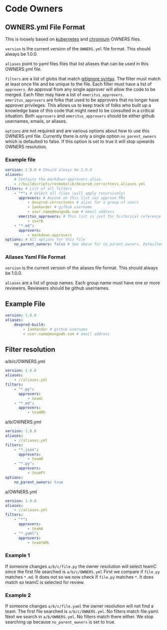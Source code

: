 # Code Owners

## OWNERS.yml File Format

This is loosely based on [kubernetes](https://www.kubernetes.dev/docs/guide/owners/) and [chromium](https://chromium.googlesource.com/chromium/src/+/HEAD/docs/code_reviews.md) OWNERS files.

`version` is the current version of the `OWNERS.yml` file format. This should always be 1.0.0.

`aliases` point to yaml files files that list aliases that can be used in this OWNERS.yml file.

`filters` are a list of globs that match [gitignore syntax](https://git-scm.com/docs/gitignore#_pattern_format). The filter must match at least once file and be unique to the file. Each filter must have a list of `approvers`. An approval from any single approver will allow the code to be merged. Each filter may have a list of `emeritus_approvers`. `emeritus_approvers` are folks that used to be approvers that no longer have approver privileges. This allows us to keep track of folks who built up a knowledge base of this code that might need to be consulted in a critical situation. Both `approvers` and `emeritus_approvers` should be either github usernames, emails, or aliases.

`options` are not required and are various options about how to use this OWNERS.yml file. Currently there is only a single option `no_parent_owners` which is defaulted to false. If this option is set to true it will stop upwards OWNERS resolution.

### Example file

```yaml
version: 1.0.0 # Should always be 1.0.0
aliases:
    # Contains the markdown-approvers alias
    - //buildscripts/resmokelib/devprod_correctness_aliases.yml
filters: # List of all filters
    - "*": # Select all files (will apply recursively)
      approvers: # Anyone on this list can approve PRs
          - devprod-correctness # alias for a group of users
          - IamXander # github username
          - user.name@mongodb.com # email address
      emeritus_approvers: # This list is just for historical reference
          - userB
    - "*.md":
      approvers:
          - markdown-approvers
options: # All options for this file
    no_parent_owners: false # See above for no_parent_owners. Defaulted to false so this line is not needed.
```

### Aliases Yaml File Format

`version` is the current version of the aliases file format. This should always be 1.0.0.

`aliases` are a list of group names. Each group name must have one or more reviewers. Reviewers should be github usernames.

## Example File

```yaml
version: 1.0.0
aliases:
    devprod-build:
        - IamXander # github username
        - user.name@mongodb.com # email address
```

## Filter resolution

a/b/c/OWNERS.yml

```yaml
version: 1.0.0
aliases:
    - //aliases.yml
filters:
    - "*.py":
      approvers:
          - teamC
    - "*.md":
      approvers:
          - teamMD
```

a/b/OWNERS.yml

```yaml
version: 1.0.0
aliases:
    - //aliases.yml
filters:
    - "*.json":
      approvers:
          - teamB
    - "*.py":
      approvers:
          - teamPY
options:
    no_parent_owners: true
```

a/OWNERS.yml

```yaml
version: 1.0.0
aliases:
    - //aliases.yml
filters:
    - "*":
      approvers:
          - teamA
    - "*.yaml":
      approvers:
          - teamYAML
```

### Example 1

If someone changes `a/b/c/file.py` the owner resolution will select teamC since the first file searched is `a/b/c/OWNERS.yml` First we compare if `file.py` matches `*.md`. It does not so we now check if `file.py` matches `*`. It does match so teamC is selected for review.

### Example 2

If someone changes `a/b/c/file.yaml` the owner resolution will not find a team. The first file searched is `a/b/c/OWNERS.yml`. No filters match file.yaml. Next we search in `a/b/OWNERS.yml`. No filters match there either. We stop searching up because `no_parent_owners` is set to true.
